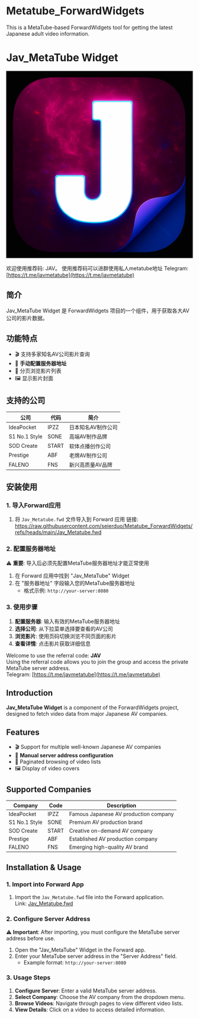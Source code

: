 # Metatube_ForwardWidgets
This is a MetaTube-based ForwardWidgets tool for getting the latest Japanese adult video information.
# Jav_MetaTube Widget

![MetaTube Widget](https://raw.githubusercontent.com/seierduo/Metatube_ForwardWidgets/main/icon.png)

欢迎使用推荐码: JAV。
使用推荐码可以进群使用私人metatube地址 
Telegram: [https://t.me/javmetatube](https://t.me/javmetatube) 

## 简介

Jav_MetaTube Widget 是 ForwardWidgets 项目的一个组件，用于获取各大AV公司的影片数据。

## 功能特点

- 🎬 支持多家知名AV公司影片查询
- 🔧 **手动配置服务器地址**
- 📄 分页浏览影片列表
- 🖼️ 显示影片封面

## 支持的公司

| 公司 | 代码 | 简介 |
|------|------|------|
| IdeaPocket | IPZZ | 日本知名AV制作公司 |
| S1 No.1 Style | SONE | 高端AV制作品牌 |
| SOD Create | START | 软体点播创作公司 |
| Prestige | ABF | 老牌AV制作公司 |
| FALENO | FNS | 新兴高质量AV品牌 |

## 安装使用

### 1. 导入Forward应用

1. 将 `Jav_Metatube.fwd` 文件导入到 Forward 应用
链接: https://raw.githubusercontent.com/seierduo/Metatube_ForwardWidgets/refs/heads/main/Jav_Metatube.fwd

### 2. 配置服务器地址

⚠️ **重要**: 导入后必须先配置MetaTube服务器地址才能正常使用

1. 在 Forward 应用中找到 "Jav_MetaTube" Widget
2. 在 "服务器地址" 字段输入您的MetaTube服务器地址
   - 格式示例: `http://your-server:8080`

### 3. 使用步骤

1. **配置服务器**: 输入有效的MetaTube服务器地址
2. **选择公司**: 从下拉菜单选择要查看的AV公司
3. **浏览影片**: 使用页码切换浏览不同页面的影片
4. **查看详情**: 点击影片获取详细信息

Welcome to use the referral code: **JAV**  
Using the referral code allows you to join the group and access the private MetaTube server address.  
Telegram: [https://t.me/javmetatube](https://t.me/javmetatube)  

## Introduction  

**Jav_MetaTube Widget** is a component of the ForwardWidgets project, designed to fetch video data from major Japanese AV companies.  

## Features  

- 🎬 Support for multiple well-known Japanese AV companies  
- 🔧 **Manual server address configuration**  
- 📄 Paginated browsing of video lists  
- 🖼️ Display of video covers  

## Supported Companies  

| Company       | Code  | Description                           |
|---------------|-------|---------------------------------------|
| IdeaPocket    | IPZZ  | Famous Japanese AV production company |
| S1 No.1 Style | SONE  | Premium AV production brand           |
| SOD Create    | START | Creative on-demand AV company         |
| Prestige      | ABF   | Established AV production company     |
| FALENO        | FNS   | Emerging high-quality AV brand        |  

## Installation & Usage  

### 1. Import into Forward App  

1. Import the `Jav_Metatube.fwd` file into the Forward application.  
   Link: [Jav_Metatube.fwd](https://raw.githubusercontent.com/seierduo/Metatube_ForwardWidgets/refs/heads/main/Jav_Metatube.fwd)  

### 2. Configure Server Address  

⚠️ **Important**: After importing, you must configure the MetaTube server address before use.  

1. Open the "Jav_MetaTube" Widget in the Forward app.  
2. Enter your MetaTube server address in the "Server Address" field.  
   - Example format: `http://your-server:8080`  

### 3. Usage Steps  

1. **Configure Server**: Enter a valid MetaTube server address.  
2. **Select Company**: Choose the AV company from the dropdown menu.  
3. **Browse Videos**: Navigate through pages to view different video lists.  
4. **View Details**: Click on a video to access detailed information.  
